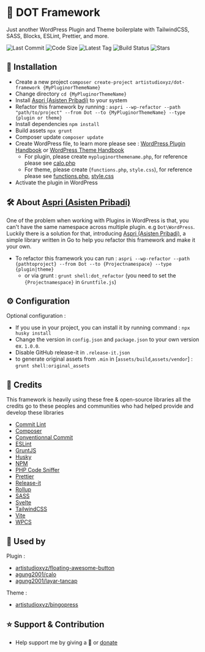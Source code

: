 # 🍱 DOT Framework

Just another WordPress Plugin and Theme boilerplate with TailwindCSS, SASS, Blocks, ESLint, Prettier, and more.

<p>
	<img src="https://img.shields.io/github/last-commit/artistudioxyz/dot-framework" alt="Last Commit">
	<img src="https://img.shields.io/github/languages/code-size/artistudioxyz/dot-framework" alt="Code Size">
	<img src="https://img.shields.io/github/v/tag/artistudioxyz/dot-framework" alt="Latest Tag">
	<img src="https://github.com/artistudioxyz/dot-framework/actions/workflows/workflow.yml/badge.svg" alt="Build Status">
	<img src="https://img.shields.io/github/stars/artistudioxyz/dot-framework?style=social" alt="Stars">
</p>

## 📝 Installation
- Create a new project `composer create-project artistudioxyz/dot-framework {MyPluginorThemeName}`
- Change directory `cd {MyPluginorThemeName}`
- Install [Aspri (Asisten Pribadi)](https://github.com/artistudioxyz/aspri) to your system
- Refactor this framework by running : `aspri --wp-refactor --path "path/to/project" --from Dot --to {MyPluginorThemeName} --type {plugin or theme}`
- Install dependencies `npm install`
- Build assets `npx grunt`
- Composer update `composer update`
- Create WordPress file, to learn more please see : [WordPress Plugin Handbook](https://developer.wordpress.org/plugins/) or [WordPress Theme Handbook](https://developer.wordpress.org/themes/getting-started/)
  - For plugin, please create `mypluginorthemename.php`, for reference please see [calo.php](https://github.com/agung2001/wp-calo/blob/develop/calo.php)
  - For theme, please create (`functions.php`, `style.css`), for reference please see [functions.php](https://github.com/artistudioxyz/bingopress/blob/main/functions.php), [style.css](https://github.com/artistudioxyz/bingopress/blob/main/style.css)
- Activate the plugin in WordPress

## 🛠️ About [Aspri (Asisten Pribadi)](https://github.com/artistudioxyz/aspri)

One of the problem when working with Plugins in WordPress is that, you can't have the same namespace across multiple plugin. e.g `Dot\WordPress`.
Luckily there is a solution for that, introducing [Aspri (Asisten Pribadi)](https://github.com/artistudioxyz/aspri),
a simple library written in Go to help you refactor this framework and make it your own.

- To refactor this framework you can run : `aspri --wp-refactor --path {pathtoproject} --from Dot --to {Projectnamespace} --type {plugin|theme}`
	- or via grunt : `grunt shell:dot_refactor` (you need to set the `{Projectnamespace}` in `Gruntfile.js`)

## ⚙️ Configuration

Optional configuration :
- If you use in your project, you can install it by running command : `npx husky install`
- Change the version in `config.json` and `package.json` to your own version ex. `1.0.0`.
- Disable GitHub release-it in `.release-it.json`
- to generate original assets from `.min` in [`assets/build`,`assets/vendor`] : `grunt shell:original_assets`

## 🎉 Credits

This framework is heavily using these free & open-source libraries
all the credits go to these peoples and communities
who had helped provide and develop these libraries

- [Commit Lint](https://commitlint.js.org/)
- [Composer](https://getcomposer.org/)
- [Conventionnal Commit](https://www.conventionalcommits.org/en/v1.0.0/)
- [ESLint](https://eslint.org/)
- [GruntJS](https://gruntjs.com/)
- [Husky](https://typicode.github.io/husky/#/)
- [NPM](https://www.npmjs.com/)
- [PHP Code Sniffer](https://github.com/squizlabs/PHP_CodeSniffer)
- [Prettier](https://prettier.io/)
- [Release-it](https://www.npmjs.com/package/release-it)
- [Rollup](https://rollupjs.org/guide/en/)
- [SASS](https://sass-lang.com/)
- [Svelte](https://svelte.dev/)
- [TailwindCSS](https://tailwindcss.com/)
- [Vite](https://vitejs.dev/)
- [WPCS](https://github.com/WordPress/WordPress-Coding-Standards)

## 🤖 Used by

Plugin :
- [artistudioxyz/floating-awesome-button](https://github.com/artistudioxyz/floating-awesome-button)
- [agung2001/calo](https://github.com/agung2001/wp-calo)
- [agung2001/layar-tancap](https://github.com/agung2001/wp-layar-tancap)

Theme :
- [artistudioxyz/bingopress](https://github.com/artistudioxyz/bingopress)

## ⭐️ Support & Contribution
- Help support me by giving a 🌟 or [donate][website]

[website]: https://agung2001.github.io
